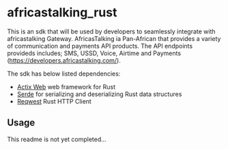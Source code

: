 # africastalking_rust

This is an sdk that will be used by developers to seamlessly integrate with africastalking Gateway.
AfricasTalking ia Pan-African that provides a variety of communication and payments API products. 
The API endpoints provideds includes; SMS, USSD, Voice, Airtime and Payments (https://developers.africastalking.com/). 

The sdk has below listed dependencies:
- [Actix Web](https://github.com/actix/actix-web) web framework for Rust
- [Serde](https://github.com/serde-rs/serde) for serializing and deserializing Rust data structures
- [Reqwest](https://github.com/seanmonstar/reqwest) Rust HTTP Client

## Usage

This readme is not yet completed...